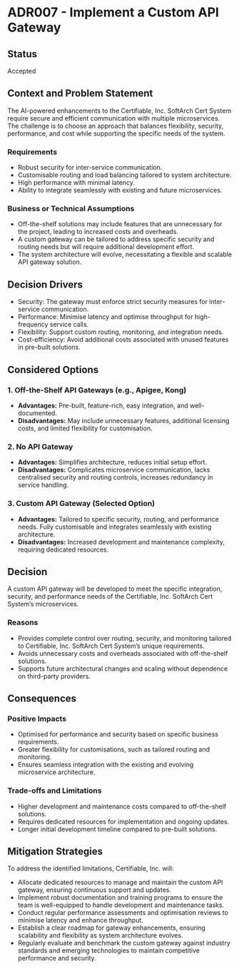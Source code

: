 # ADR007 - Implement a Custom API Gateway

## Status  
Accepted  

## Context and Problem Statement  
The AI-powered enhancements to the Certifiable, Inc. SoftArch Cert System require secure and efficient communication with multiple microservices. The challenge is to choose an approach that balances flexibility, security, performance, and cost while supporting the specific needs of the system.  

### Requirements  
- Robust security for inter-service communication.  
- Customisable routing and load balancing tailored to system architecture.  
- High performance with minimal latency.  
- Ability to integrate seamlessly with existing and future microservices.  

### Business or Technical Assumptions  
- Off-the-shelf solutions may include features that are unnecessary for the project, leading to increased costs and overheads.  
- A custom gateway can be tailored to address specific security and routing needs but will require additional development effort.  
- The system architecture will evolve, necessitating a flexible and scalable API gateway solution.  

## Decision Drivers  
- Security: The gateway must enforce strict security measures for inter-service communication.  
- Performance: Minimise latency and optimise throughput for high-frequency service calls.  
- Flexibility: Support custom routing, monitoring, and integration needs.  
- Cost-efficiency: Avoid additional costs associated with unused features in pre-built solutions.  

## Considered Options  

### 1. Off-the-Shelf API Gateways (e.g., Apigee, Kong)  
- **Advantages:** Pre-built, feature-rich, easy integration, and well-documented.  
- **Disadvantages:** May include unnecessary features, additional licensing costs, and limited flexibility for customisation.

### 2. No API Gateway  
- **Advantages:** Simplifies architecture, reduces initial setup effort.  
- **Disadvantages:** Complicates microservice communication, lacks centralised security and routing controls, increases redundancy in service handling.

### 3. Custom API Gateway (Selected Option)  
- **Advantages:** Tailored to specific security, routing, and performance needs. Fully customisable and integrates seamlessly with existing architecture.  
- **Disadvantages:** Increased development and maintenance complexity, requiring dedicated resources.

## Decision  
A custom API gateway will be developed to meet the specific integration, security, and performance needs of the Certifiable, Inc. SoftArch Cert System’s microservices.  

### Reasons  
- Provides complete control over routing, security, and monitoring tailored to Certifiable, Inc. SoftArch Cert System’s unique requirements.  
- Avoids unnecessary costs and overheads associated with off-the-shelf solutions.  
- Supports future architectural changes and scaling without dependence on third-party providers.  

## Consequences  

### Positive Impacts  
- Optimised for performance and security based on specific business requirements.  
- Greater flexibility for customisations, such as tailored routing and monitoring.  
- Ensures seamless integration with the existing and evolving microservice architecture.  

### Trade-offs and Limitations  
- Higher development and maintenance costs compared to off-the-shelf solutions.  
- Requires dedicated resources for implementation and ongoing updates.  
- Longer initial development timeline compared to pre-built solutions.

## Mitigation Strategies  
To address the identified limitations, Certifiable, Inc. will:  
- Allocate dedicated resources to manage and maintain the custom API gateway, ensuring continuous support and updates.  
- Implement robust documentation and training programs to ensure the team is well-equipped to handle development and maintenance tasks.  
- Conduct regular performance assessments and optimisation reviews to minimise latency and enhance throughput.  
- Establish a clear roadmap for gateway enhancements, ensuring scalability and flexibility as system architecture evolves.  
- Regularly evaluate and benchmark the custom gateway against industry standards and emerging technologies to maintain competitive performance and security.
